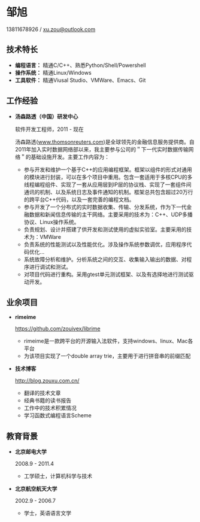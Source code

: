 # 邹旭

13811678926 / xu.zou@outlook.com

## 技术特长

*   **编程语言：** 精通C/C++、熟悉Python/Shell/Powershell
*   **操作系统：** 精通Linux/Windows
*   **工具软件：** 精通Viusal Studio、VMWare、Emacs、Git

## 工作经验

*   **汤森路透（中国）研发中心**

    软件开发工程师，2011 - 现在
    
    汤森路透(www.thomsonreuters.com)是全球领先的金融信息服务提供商。自2011年加入实时数据网络部以来，我主要参与公司的＂下一代实时数据传输网络＂的基础设施开发。主要工作内容为：

    - 参与开发和维护一个基于C++的应用编程框架。框架以组件的形式对通用的模块进行封装，可以在多个项目中重用。包含一套适用于多核CPU的多线程编程组件、实现了一套从应用层到IP层的协议栈、实现了一套组件间通讯的机制、以及系统日志及事件通知的机制。框架总共包含超过20万行的跨平台C++代码，以及一套完善的编程文档。
    - 参与开发了一个分布式的实时数据收集、传输、分发系统，作为下一代金融数据和新闻信息传输的主干网络。主要采用的技术为：C++、UDP多播协议、Linux操作系统。
    - 负责规划、设计并搭建了供开发和测试使用的虚拟实验室。主要采用的技术为：VMWare
    - 负责系统的性能测试以及性能优化。涉及操作系统参数调优，应用程序代码优化...
    - 系统故障分析和维护。分析系统之间的交互、收集输入输出的数据、对程序进行调试和测试。
    - 对项目代码进行重构。采用gtest单元测试框架、以及有选择地进行测试驱动开发。

## 业余项目

*   **rimeime**
    
    https://github.com/zouivex/librime

    - rimeime是一款跨平台的开源输入法软件，支持windows、linux、Mac各平台
    - 为该项目实现了一个double array trie，主要用于进行拼音串的前缀匹配

*   **技术博客**
    
    http://blog.zouxu.com.cn/

    - 翻译的技术文章
    - 经典书籍的读书报告
    - 工作中的技术积累情况
    - 学习函数式编程语言Scheme

## 教育背景

*   **北京邮电大学**

    2008.9 - 2011.4

    - 工学硕士，计算机科学与技术

*   **北京航空航天大学**

    2002.9 - 2006.7

    - 学士，英语语言文学
